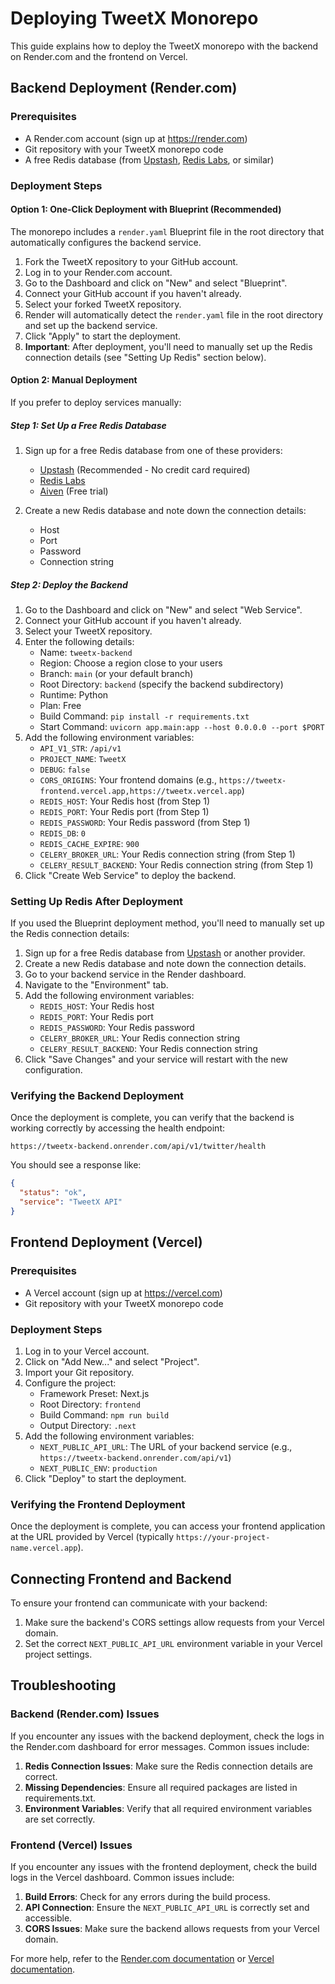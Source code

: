 # Deploying TweetX Monorepo

This guide explains how to deploy the TweetX monorepo with the backend on Render.com and the frontend on Vercel.

## Backend Deployment (Render.com)

### Prerequisites

- A Render.com account (sign up at https://render.com)
- Git repository with your TweetX monorepo code
- A free Redis database (from [Upstash](https://upstash.com/), [Redis Labs](https://redis.com/try-free/), or similar)

### Deployment Steps

#### Option 1: One-Click Deployment with Blueprint (Recommended)

The monorepo includes a `render.yaml` Blueprint file in the root directory that automatically configures the backend service.

1. Fork the TweetX repository to your GitHub account.
2. Log in to your Render.com account.
3. Go to the Dashboard and click on "New" and select "Blueprint".
4. Connect your GitHub account if you haven't already.
5. Select your forked TweetX repository.
6. Render will automatically detect the `render.yaml` file in the root directory and set up the backend service.
7. Click "Apply" to start the deployment.
8. **Important**: After deployment, you'll need to manually set up the Redis connection details (see "Setting Up Redis" section below).

#### Option 2: Manual Deployment

If you prefer to deploy services manually:

##### Step 1: Set Up a Free Redis Database

1. Sign up for a free Redis database from one of these providers:

   - [Upstash](https://upstash.com/) (Recommended - No credit card required)
   - [Redis Labs](https://redis.com/try-free/)
   - [Aiven](https://aiven.io/redis) (Free trial)

2. Create a new Redis database and note down the connection details:
   - Host
   - Port
   - Password
   - Connection string

##### Step 2: Deploy the Backend

1. Go to the Dashboard and click on "New" and select "Web Service".
2. Connect your GitHub account if you haven't already.
3. Select your TweetX repository.
4. Enter the following details:
   - Name: `tweetx-backend`
   - Region: Choose a region close to your users
   - Branch: `main` (or your default branch)
   - Root Directory: `backend` (specify the backend subdirectory)
   - Runtime: Python
   - Plan: Free
   - Build Command: `pip install -r requirements.txt`
   - Start Command: `uvicorn app.main:app --host 0.0.0.0 --port $PORT`
5. Add the following environment variables:
   - `API_V1_STR`: `/api/v1`
   - `PROJECT_NAME`: `TweetX`
   - `DEBUG`: `false`
   - `CORS_ORIGINS`: Your frontend domains (e.g., `https://tweetx-frontend.vercel.app,https://tweetx.vercel.app`)
   - `REDIS_HOST`: Your Redis host (from Step 1)
   - `REDIS_PORT`: Your Redis port (from Step 1)
   - `REDIS_PASSWORD`: Your Redis password (from Step 1)
   - `REDIS_DB`: `0`
   - `REDIS_CACHE_EXPIRE`: `900`
   - `CELERY_BROKER_URL`: Your Redis connection string (from Step 1)
   - `CELERY_RESULT_BACKEND`: Your Redis connection string (from Step 1)
6. Click "Create Web Service" to deploy the backend.

### Setting Up Redis After Deployment

If you used the Blueprint deployment method, you'll need to manually set up the Redis connection details:

1. Sign up for a free Redis database from [Upstash](https://upstash.com/) or another provider.
2. Create a new Redis database and note down the connection details.
3. Go to your backend service in the Render dashboard.
4. Navigate to the "Environment" tab.
5. Add the following environment variables:
   - `REDIS_HOST`: Your Redis host
   - `REDIS_PORT`: Your Redis port
   - `REDIS_PASSWORD`: Your Redis password
   - `CELERY_BROKER_URL`: Your Redis connection string
   - `CELERY_RESULT_BACKEND`: Your Redis connection string
6. Click "Save Changes" and your service will restart with the new configuration.

### Verifying the Backend Deployment

Once the deployment is complete, you can verify that the backend is working correctly by accessing the health endpoint:

```
https://tweetx-backend.onrender.com/api/v1/twitter/health
```

You should see a response like:

```json
{
  "status": "ok",
  "service": "TweetX API"
}
```

## Frontend Deployment (Vercel)

### Prerequisites

- A Vercel account (sign up at https://vercel.com)
- Git repository with your TweetX monorepo code

### Deployment Steps

1. Log in to your Vercel account.
2. Click on "Add New..." and select "Project".
3. Import your Git repository.
4. Configure the project:
   - Framework Preset: Next.js
   - Root Directory: `frontend`
   - Build Command: `npm run build`
   - Output Directory: `.next`
5. Add the following environment variables:
   - `NEXT_PUBLIC_API_URL`: The URL of your backend service (e.g., `https://tweetx-backend.onrender.com/api/v1`)
   - `NEXT_PUBLIC_ENV`: `production`
6. Click "Deploy" to start the deployment.

### Verifying the Frontend Deployment

Once the deployment is complete, you can access your frontend application at the URL provided by Vercel (typically `https://your-project-name.vercel.app`).

## Connecting Frontend and Backend

To ensure your frontend can communicate with your backend:

1. Make sure the backend's CORS settings allow requests from your Vercel domain.
2. Set the correct `NEXT_PUBLIC_API_URL` environment variable in your Vercel project settings.

## Troubleshooting

### Backend (Render.com) Issues

If you encounter any issues with the backend deployment, check the logs in the Render.com dashboard for error messages. Common issues include:

1. **Redis Connection Issues**: Make sure the Redis connection details are correct.
2. **Missing Dependencies**: Ensure all required packages are listed in requirements.txt.
3. **Environment Variables**: Verify that all required environment variables are set correctly.

### Frontend (Vercel) Issues

If you encounter any issues with the frontend deployment, check the build logs in the Vercel dashboard. Common issues include:

1. **Build Errors**: Check for any errors during the build process.
2. **API Connection**: Ensure the `NEXT_PUBLIC_API_URL` is correctly set and accessible.
3. **CORS Issues**: Make sure the backend allows requests from your Vercel domain.

For more help, refer to the [Render.com documentation](https://render.com/docs) or [Vercel documentation](https://vercel.com/docs).
